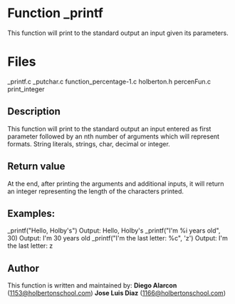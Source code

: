 # Function _printf

This function will print to the standard output an input given its parameters.


# Files

_printf.c
_putchar.c
function_percentage-1.c
holberton.h
percenFun.c
print_integer

## Description

This function will print to the standard output an input entered as first parameter followed by an nth number of arguments which will represent formats. String literals, strings, char, decimal or integer.

## Return value

At the end, after printing the arguments and additional inputs, it will return an integer representing the length of the characters printed.

## Examples:

_printf("Hello, Holby's")
Output: Hello, Holby's
_printf("I'm %i years old", 30)
Output:
I'm 30 years old
_printf("I'm the last letter: %c", 'z')
Output: I'm the last letter: z

## Author

This function is written and maintained by:
**Diego Alarcon** (1153@holbertonschool.com)
	**Jose Luis Diaz** (1166@holbertonschool.com)
